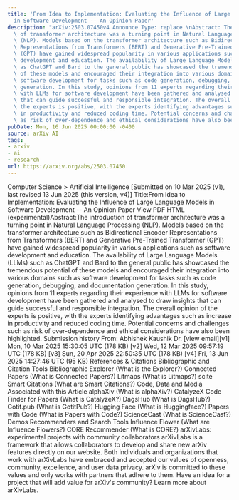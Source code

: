```yaml
---
title: 'From Idea to Implementation: Evaluating the Influence of Large Language Models
  in Software Development -- An Opinion Paper'
description: "arXiv:2503.07450v4 Announce Type: replace \nAbstract: The introduction\
  \ of transformer architecture was a turning point in Natural Language Processing\
  \ (NLP). Models based on the transformer architecture such as Bidirectional Encoder\
  \ Representations from Transformers (BERT) and Generative Pre-Trained Transformer\
  \ (GPT) have gained widespread popularity in various applications such as software\
  \ development and education. The availability of Large Language Models (LLMs) such\
  \ as ChatGPT and Bard to the general public has showcased the tremendous potential\
  \ of these models and encouraged their integration into various domains such as\
  \ software development for tasks such as code generation, debugging, and documentation\
  \ generation. In this study, opinions from 11 experts regarding their experience\
  \ with LLMs for software development have been gathered and analysed to draw insights\
  \ that can guide successful and responsible integration. The overall opinion of\
  \ the experts is positive, with the experts identifying advantages such as increase\
  \ in productivity and reduced coding time. Potential concerns and challenges such\
  \ as risk of over-dependence and ethical considerations have also been highlighted."
pubDate: Mon, 16 Jun 2025 00:00:00 -0400
source: arXiv AI
tags:
- arxiv
- ai
- research
url: https://arxiv.org/abs/2503.07450
---
```


Computer Science > Artificial Intelligence
[Submitted on 10 Mar 2025 (v1), last revised 13 Jun 2025 (this version, v4)]
Title:From Idea to Implementation: Evaluating the Influence of Large Language Models in Software Development -- An Opinion Paper
View PDF HTML (experimental)Abstract:The introduction of transformer architecture was a turning point in Natural Language Processing (NLP). Models based on the transformer architecture such as Bidirectional Encoder Representations from Transformers (BERT) and Generative Pre-Trained Transformer (GPT) have gained widespread popularity in various applications such as software development and education. The availability of Large Language Models (LLMs) such as ChatGPT and Bard to the general public has showcased the tremendous potential of these models and encouraged their integration into various domains such as software development for tasks such as code generation, debugging, and documentation generation. In this study, opinions from 11 experts regarding their experience with LLMs for software development have been gathered and analysed to draw insights that can guide successful and responsible integration. The overall opinion of the experts is positive, with the experts identifying advantages such as increase in productivity and reduced coding time. Potential concerns and challenges such as risk of over-dependence and ethical considerations have also been highlighted.
Submission history
From: Abhishek Kaushik Dr. [view email][v1] Mon, 10 Mar 2025 15:30:05 UTC (178 KB)
[v2] Wed, 12 Mar 2025 09:57:19 UTC (178 KB)
[v3] Sun, 20 Apr 2025 22:50:35 UTC (178 KB)
[v4] Fri, 13 Jun 2025 14:27:46 UTC (95 KB)
References & Citations
Bibliographic and Citation Tools
Bibliographic Explorer (What is the Explorer?)
Connected Papers (What is Connected Papers?)
Litmaps (What is Litmaps?)
scite Smart Citations (What are Smart Citations?)
Code, Data and Media Associated with this Article
alphaXiv (What is alphaXiv?)
CatalyzeX Code Finder for Papers (What is CatalyzeX?)
DagsHub (What is DagsHub?)
Gotit.pub (What is GotitPub?)
Hugging Face (What is Huggingface?)
Papers with Code (What is Papers with Code?)
ScienceCast (What is ScienceCast?)
Demos
Recommenders and Search Tools
Influence Flower (What are Influence Flowers?)
CORE Recommender (What is CORE?)
arXivLabs: experimental projects with community collaborators
arXivLabs is a framework that allows collaborators to develop and share new arXiv features directly on our website.
Both individuals and organizations that work with arXivLabs have embraced and accepted our values of openness, community, excellence, and user data privacy. arXiv is committed to these values and only works with partners that adhere to them.
Have an idea for a project that will add value for arXiv's community? Learn more about arXivLabs.